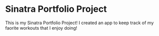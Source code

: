 # Sinatra Portfolio Project

This is my Sinatra Portfolio Project!  I created an app to keep track of my faorite workouts that I enjoy doing!
